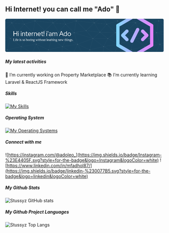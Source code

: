 ## Hi Internet! you can call me "Ado" 👋
![my banner](img/new2.png)

<!--
**Stussyz/Stussyz** is a ✨ _special_ ✨ repository because its `README.md` (this file) appears on your GitHub profile.

Here are some ideas to get you started:

- 🔭 I’m currently working on ...
- 🌱 I’m currently learning ...
- 👯 I’m looking to collaborate on ...
- 🤔 I’m looking for help with ...
- 💬 Ask me about ...
- 📫 How to reach me: ...
- 😄 Pronouns: ...
- ⚡ Fun fact: ...
-->
##### My latest activities
🔭 I’m currently working on Property Marketplace
📚 I’m currently learning Laravel & ReactJS Framework

##### Skills
[![My Skills](https://skillicons.dev/icons?i=html,css,js,php,express,react,laravel,mysql,mongo&perline=5)](https://skillicons.dev)

##### Operating System
[![My Operating Systems](https://skillicons.dev/icons?i=windows,ubuntu&perline=5)](https://skillicons.dev)

##### Connect with me
![https://instagram.com/@adoleo_](https://img.shields.io/badge/Instagram-%23E4405F.svg?style=for-the-badge&logo=Instagram&logoColor=white) ![https://www.linkedin.com/in/mfadhol87/](https://img.shields.io/badge/linkedin-%230077B5.svg?style=for-the-badge&logo=linkedin&logoColor=white)

##### My Github Stats
![Stussyz GitHub stats](https://github-readme-stats.vercel.app/api?username=Stussyz&show_icons=true&theme=tokyonight)

##### My Github Project Languages
![Stussyz Top Langs](https://github-readme-stats.vercel.app/api/top-langs/?username=Stussyz&layout=compact)